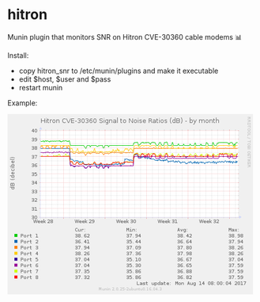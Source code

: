 # hitron
Munin plugin that monitors SNR on Hitron CVE-30360 cable modems :bar_chart:

Install:

* copy hitron_snr to /etc/munin/plugins and make it executable
* edit $host, $user and $pass
* restart munin

Example:

![Munin Example](https://github.com/mreymann/hitron/blob/master/example.png)
